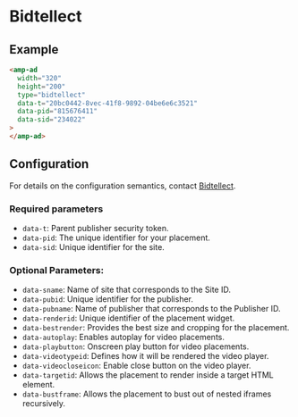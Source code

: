 # Bidtellect

## Example

```html
<amp-ad
  width="320"
  height="200"
  type="bidtellect"
  data-t="20bc0442-8vec-41f8-9892-04be6e6c3521"
  data-pid="815676411"
  data-sid="234022"
>
</amp-ad>
```

## Configuration

For details on the configuration semantics, contact [Bidtellect](mailto:technology@bidtellect.com).

### Required parameters

-   `data-t`: Parent publisher security token.
-   `data-pid`: The unique identifier for your placement.
-   `data-sid`: Unique identifier for the site.

### Optional Parameters:

-   `data-sname`: Name of site that corresponds to the Site ID.
-   `data-pubid`: Unique identifier for the publisher.
-   `data-pubname`: Name of publisher that corresponds to the Publisher ID.
-   `data-renderid`: Unique identifier of the placement widget.
-   `data-bestrender`: Provides the best size and cropping for the placement.
-   `data-autoplay`: Enables autoplay for video placements.
-   `data-playbutton`: Onscreen play button for video placements.
-   `data-videotypeid`: Defines how it will be rendered the video player.
-   `data-videocloseicon`: Enable close button on the video player.
-   `data-targetid`: Allows the placement to render inside a target HTML element.
-   `data-bustframe`: Allows the placement to bust out of nested iframes recursively.
